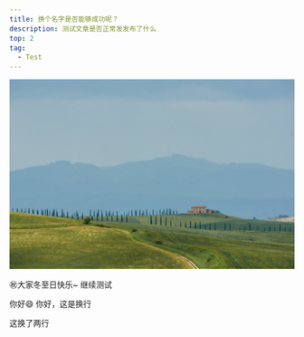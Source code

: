 ```yaml
---
title: 换个名字是否能够成功呢？
description: 测试文章是否正常发发布了什么
top: 2
tag:
  - Test
---
```

![wolfgang-hasselmann-mOTEccUNPFY.jpg](images/f1ce52f08ad9864f3bc30d2c2f9b7336.jpeg)


㊗️大家冬至日快乐~
继续测试

你好😄
你好，这是换行

这换了两行
